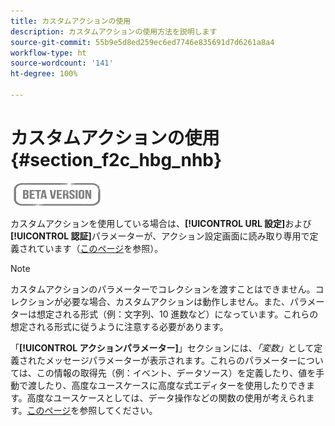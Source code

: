```yaml
---
title: カスタムアクションの使用
description: カスタムアクションの使用方法を説明します
source-git-commit: 55b9e5d8ed259ec6ed7746e835691d7d6261a8a4
workflow-type: ht
source-wordcount: '141'
ht-degree: 100%

---
```


# カスタムアクションの使用 {#section_f2c_hbg_nhb}

![](../assets/do-not-localize/badge.png)

カスタムアクションを使用している場合は、**[!UICONTROL URL 設定]**&#x200B;および&#x200B;**[!UICONTROL 認証]**&#x200B;パラメーターが、アクション設定画面に読み取り専用で定義されています（[このページ](../action/about-custom-action-configuration.md)を参照）。

>[!NOTE]
>
>カスタムアクションのパラメーターでコレクションを渡すことはできません。コレクションが必要な場合、カスタムアクションは動作しません。また、パラメーターは想定される形式（例：文字列、10 進数など）になっています。これらの想定される形式に従うように注意する必要があります。

「**[!UICONTROL アクションパラメーター]**」セクションには、_「変数」_&#x200B;として定義されたメッセージパラメーターが表示されます。これらのパラメーターについては、この情報の取得先（例：イベント、データソース）を定義したり、値を手動で渡したり、高度なユースケースに高度な式エディターを使用したりできます。高度なユースケースとしては、データ操作などの関数の使用が考えられます。[このページ](https://experienceleague.adobe.com/docs/journeys/using/building-advanced-conditions-journeys/expressionadvanced.html?lang=ja)を参照してください。
